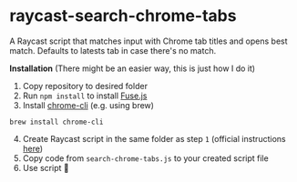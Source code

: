# raycast-search-chrome-tabs
A Raycast script that matches input with Chrome tab titles and opens best match. Defaults to latests tab in case there's no match.

**Installation** (There might be an easier way, this is just how I do it)
1. Copy repository to desired folder
2. Run `npm install` to install [Fuse.js](https://fusejs.io/)
3. Install [chrome-cli](https://github.com/prasmussen/chrome-cli) (e.g. using brew)
```shell
brew install chrome-cli
```
4. Create Raycast script in the same folder as step `1` (official instructions [here](https://github.com/raycast/script-commands#create-your-own-script-commands))
5. Copy code from `search-chrome-tabs.js` to your created script file
6. Use script 🎉
